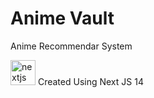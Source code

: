 # Anime Vault

Anime Recommendar System

<img src="https://skillicons.dev/icons?i=nextjs" height="40" alt="nextjs logo"  />
Created Using Next JS 14
